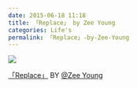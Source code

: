 ```yaml
---
date: 2015-06-18 11:18
title: 「Replace」 by Zee Young
categories: Life's
permalink: 「Replace」-by-Zee-Young
---
```



![](https://d13yacurqjgara.cloudfront.net/users/384313/screenshots/2067564/replace.gif)
 
 [「Replace」](https://dribbble.com/shots/2067564-Replace?list=users&offset=0) BY [@Zee Young](https://dribbble.com/zeeyoung)  